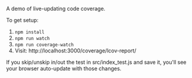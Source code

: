 A demo of live-updating code coverage.

To get setup:

1. `npm install`
2. `npm run watch`
3. `npm run coverage-watch`
4. Visit: http://localhost:3000/coverage/lcov-report/


If you skip/unskip in/out the test in src/index_test.js and save it,
you'll see your browser auto-update with those changes.
